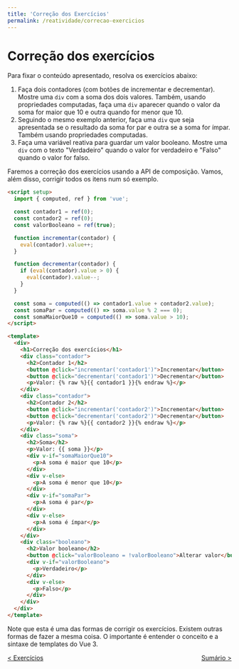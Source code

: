 ```yaml
---
title: 'Correção dos Exercícios'
permalink: /reatividade/correcao-exercicios
---
```


# Correção dos exercícios

Para fixar o conteúdo apresentado, resolva os exercícios abaixo:

1. Faça dois contadores (com botões de incrementar e decrementar). Mostre uma `div` com a soma dos dois valores. Também, usando propriedades computadas, faça uma `div` aparecer quando o valor da soma for maior que 10 e outra quando for menor que 10.
2. Seguindo o mesmo exemplo anterior, faça uma `div` que seja apresentada se o resultado da soma for par e outra se a soma for ímpar. Também usando propriedades computadas.
3. Faça uma variável reativa para guardar um valor booleano. Mostre uma `div` com o texto "Verdadeiro" quando o valor for verdadeiro e "Falso" quando o valor for falso.

Faremos a correção dos exercícios usando a API de composição. Vamos, além disso, corrigir todos os itens num só exemplo.

```html
<script setup>
  import { computed, ref } from 'vue';

  const contador1 = ref(0);
  const contador2 = ref(0);
  const valorBooleano = ref(true);

  function incrementar(contador) {
    eval(contador).value++;
  }

  function decrementar(contador) {
    if (eval(contador).value > 0) {
      eval(contador).value--;
    }
  }

  const soma = computed(() => contador1.value + contador2.value);
  const somaPar = computed(() => soma.value % 2 === 0);
  const somaMaiorQue10 = computed(() => soma.value > 10);
</script>

<template>
  <div>
    <h1>Correção dos exercícios</h1>
    <div class="contador">
      <h2>Contador 1</h2>
      <button @click="incrementar('contador1')">Incrementar</button>
      <button @click="decrementar('contador1')">Decrementar</button>
      <p>Valor: {% raw %}{{ contador1 }}{% endraw %}</p>
    </div>
    <div class="contador">
      <h2>Contador 2</h2>
      <button @click="incrementar('contador2')">Incrementar</button>
      <button @click="decrementar('contador2')">Decrementar</button>
      <p>Valor: {% raw %}{{ contador2 }}{% endraw %}</p>
    </div>
    <div class="soma">
      <h2>Soma</h2>
      <p>Valor: {{ soma }}</p>
      <div v-if="somaMaiorQue10">
        <p>A soma é maior que 10</p>
      </div>
      <div v-else>
        <p>A soma é menor que 10</p>
      </div>
      <div v-if="somaPar">
        <p>A soma é par</p>
      </div>
      <div v-else>
        <p>A soma é ímpar</p>
      </div>
    </div>
    <div class="booleano">
      <h2>Valor booleano</h2>
      <button @click="valorBooleano = !valorBooleano">Alterar valor</button>
      <div v-if="valorBooleano">
        <p>Verdadeiro</p>
      </div>
      <div v-else>
        <p>Falso</p>
      </div>
    </div>
  </div>
</template>
```

Note que esta é uma das formas de corrigir os exercícios. Existem outras formas de fazer a mesma coisa. O importante é entender o conceito e a sintaxe de templates do Vue 3.

<span style="display: flex; justify-content: space-between;"><span>[&lt; Exercícios](exercicios.html 'Voltar')</span> <span>[Sumário &gt;](../ 'Próximo')</span></span>
